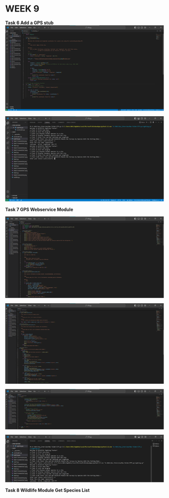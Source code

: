 # WEEK 9

**Task 6 Add a GPS stub**
![Screenshot](Images/Task6-Screenshot.png)

![Screenshot](Images/Task6-Screenshot1.png)

**Task 7 GPS Webservice Module**

![Screenshot](Images/Task7-Screenshot.png)

![Screenshot](Images/Task7-Screenshot1.png)

![Screenshot](Images/Task7-Screenshot2.png)

![Screenshot](Images/Task7-ScreenshotOutpot.png)

**Task 8 Wildlife Module Get Species List**
